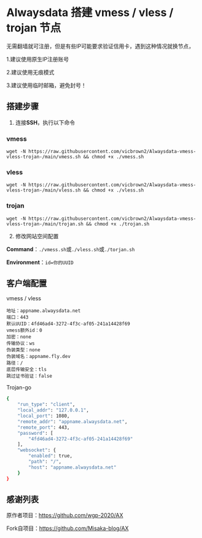 
# Alwaysdata 搭建 vmess / vless / trojan 节点

无需翻墙就可注册，但是有些IP可能要求验证信用卡，遇到这种情况就换节点，

1.建议使用原生IP注册账号

2.建议使用无痕模式

3.建议使用临时邮箱，避免封号！

## 搭建步骤

1. 连接**SSH**，执行以下命令

### vmess

```shell
wget -N https://raw.githubusercontent.com/vicbrown2/Alwaysdata-vmess-vless-trojan-/main/vmess.sh && chmod +x ./vmess.sh
```

### vless

```shell
wget -N https://raw.githubusercontent.com/vicbrown2/Alwaysdata-vmess-vless-trojan-/main/vless.sh && chmod +x ./vless.sh
```

### trojan

```shell
wget -N https://raw.githubusercontent.com/vicbrown2/Alwaysdata-vmess-vless-trojan-/main/trojan.sh && chmod +x ./trojan.sh
```

2. 修改网站空间配置

**Command**：```./vmess.sh```或```./vless.sh```或```./torjan.sh```

**Environment**：```id=你的UUID```


## 客户端配置

vmess / vless

```
地址：appname.alwaysdata.net
端口：443
默认UUID：4fd46ad4-3272-4f3c-af05-241a14428f69
vmess额外id：0
加密：none
传输协议：ws
伪装类型：none
伪装域名：appname.fly.dev
路径：/
底层传输安全：tls
跳过证书验证：false
```

Trojan-go

```bash
{
    "run_type": "client",
    "local_addr": "127.0.0.1",
    "local_port": 1080,
    "remote_addr": "appname.alwaysdata.net",
    "remote_port": 443,
    "password": [
        "4fd46ad4-3272-4f3c-af05-241a14428f69"
    ],
    "websocket": {
        "enabled": true,
        "path": "/",
        "host": "appname.alwaysdata.net"
    }
}
```

## 感谢列表

原作者项目：https://github.com/wgp-2020/AX

Fork自项目：https://github.com/Misaka-blog/AX

